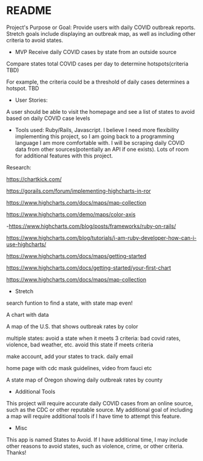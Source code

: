 # README

Project's Purpose or Goal: Provide users with daily COVID outbreak reports. Stretch goals include displaying an outbreak map, as well as including other criteria to avoid states.

* MVP 
Receive daily COVID cases by state from an outside source

Compare states total COVID cases per day to determine hotspots(criteria TBD)

For example, the criteria could be a threshold of daily cases determines a hotspot. TBD

* User Stories:

A user should be able to visit the homepage and see a list of states to avoid based on daily COVID case levels

* Tools used:
Ruby/Rails, Javascript. I believe I need more flexibility implementing this project, so I am going back to a programming language I am more comfortable with. I will be scraping daily COVID data from other sources(potentially an API if one exists). Lots of room for additional features with this project.


Research: 

https://chartkick.com/

https://gorails.com/forum/implementing-highcharts-in-ror

https://www.highcharts.com/docs/maps/map-collection

https://www.highcharts.com/demo/maps/color-axis

-https://www.highcharts.com/blog/posts/frameworks/ruby-on-rails/

https://www.highcharts.com/blog/tutorials/i-am-ruby-developer-how-can-i-use-highcharts/

https://www.highcharts.com/docs/maps/getting-started

https://www.highcharts.com/docs/getting-started/your-first-chart

https://www.highcharts.com/docs/maps/map-collection

* Stretch

search funtion to find a state, with state map even!

A chart with data

A map of the U.S. that shows outbreak rates by color

multiple states: avoid a state when it meets 3 criteria: bad covid rates, violence, bad weather, etc. avoid this state if meets criteria 

make account, add your states to track. daily email 

home page with cdc mask guidelines, video from fauci etc



A state map of Oregon showing daily outbreak rates by county

* Additional Tools 

This project will require accurate daily COVID cases from an online source, such as the CDC or other reputable source. My additional goal of including a map will require additional tools if I have time to attempt this feature.

* Misc

This app is named States to Avoid. If I have additional time, I may include other reasons to avoid states, such as violence, crime, or other criteria. Thanks! 